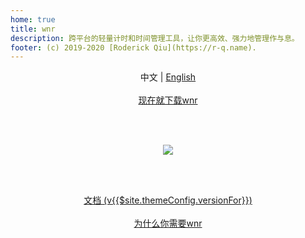 ```yaml
---
home: true
title: wnr
description: 跨平台的轻量计时和时间管理工具，让你更高效、强力地管理作与息。
footer: (c) 2019-2020 [Roderick Qiu](https://r-q.name).
---
```


<center>中文 | <a href="../">English</a></center>

<br />

<center><a href="./download/links.html" class="btn btn--default">现在就下载wnr</a></center>

<br /><br />

<center><img src="https://i.loli.net/2020/03/12/kD2d8bpWn6Oo1QF.png"/></center>

<br /><br />

<center><a href="./guide/1-basic-usage.html" class="btn btn--secondary">文档 (v{{$site.themeConfig.versionFor}})</a></center>

<br />

<center><a href="./why-wnr/yes-wnr.html" class="btn btn--third">为什么你需要wnr</a></center>
